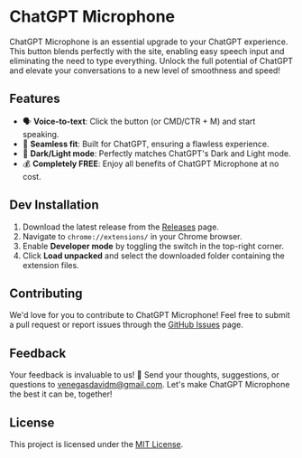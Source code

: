 # ChatGPT Microphone

ChatGPT Microphone is an essential upgrade to your ChatGPT experience. This button blends perfectly with the site, enabling easy speech input and eliminating the need to type everything. Unlock the full potential of ChatGPT and elevate your conversations to a new level of smoothness and speed!

## Features

- 🗣️ **Voice-to-text**: Click the button (or CMD/CTR + M) and start speaking.
- 💬 **Seamless fit**: Built for ChatGPT, ensuring a flawless experience.
- 🎨 **Dark/Light mode**: Perfectly matches ChatGPT's Dark and Light mode.
- 💰 **Completely FREE**: Enjoy all benefits of ChatGPT Microphone at no cost.

## Dev Installation

1. Download the latest release from the [Releases](https://github.com/davidmvenegas/chatgpt-microphone/releases) page.
2. Navigate to `chrome://extensions/` in your Chrome browser.
3. Enable **Developer mode** by toggling the switch in the top-right corner.
4. Click **Load unpacked** and select the downloaded folder containing the extension files.

## Contributing

We'd love for you to contribute to ChatGPT Microphone! Feel free to submit a pull request or report issues through the [GitHub Issues](https://github.com/davidmvenegas/chatgpt-microphone/issues) page.

## Feedback

Your feedback is invaluable to us! 💌 Send your thoughts, suggestions, or questions to venegasdavidm@gmail.com.
Let's make ChatGPT Microphone the best it can be, together!

## License

This project is licensed under the [MIT License](LICENSE).
